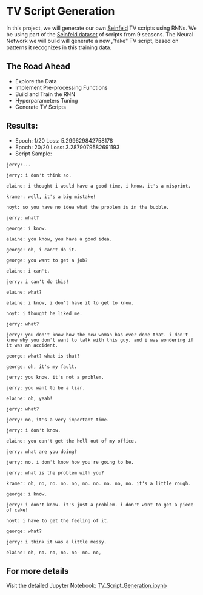 # TV Script Generation

In this project, we will generate our own [Seinfeld](https://en.wikipedia.org/wiki/Seinfeld) TV scripts using RNNs. We be using part of the [Seinfeld dataset](https://www.kaggle.com/thec03u5/seinfeld-chronicles#scripts.csv) of scripts from 9 seasons. The Neural Network we will build will generate a new ,"fake" TV script, based on patterns it recognizes in this training data.


## The Road Ahead

* Explore the Data
* Implement Pre-processing Functions
* Build and Train the RNN
* Hyperparameters Tuning
* Generate TV Scripts

## Results:

- Epoch:    1/20    Loss: 5.299629842758178
- Epoch:   20/20    Loss: 3.2879079582691193
- Script Sample:
```
jerry:...

jerry: i don't think so.

elaine: i thought i would have a good time, i know. it's a misprint.

kramer: well, it's a big mistake!

hoyt: so you have no idea what the problem is in the bubble.

jerry: what?

george: i know.

elaine: you know, you have a good idea.

george: oh, i can't do it.

george: you want to get a job?

elaine: i can't.

jerry: i can't do this!

elaine: what?

elaine: i know, i don't have it to get to know.

hoyt: i thought he liked me.

jerry: what?

jerry: you don't know how the new woman has ever done that. i don't know why you don't want to talk with this guy, and i was wondering if it was an accident.

george: what? what is that?

george: oh, it's my fault.

jerry: you know, it's not a problem.

jerry: you want to be a liar.

elaine: oh, yeah!

jerry: what?

jerry: no, it's a very important time.

jerry: i don't know.

elaine: you can't get the hell out of my office.

jerry: what are you doing?

jerry: no, i don't know how you're going to be.

jerry: what is the problem with you?

kramer: oh, no, no. no. no, no. no. no. no, no. it's a little rough.

george: i know.

jerry: i don't know. it's just a problem. i don't want to get a piece of cake!

hoyt: i have to get the feeling of it.

george: what?

jerry: i think it was a little messy.

elaine: oh, no. no, no. no- no. no,
```

## For more details

Visit the detailed Jupyter Notebook: [TV_Script_Generation.ipynb](dlnd_tv_script_generation.ipynb)
